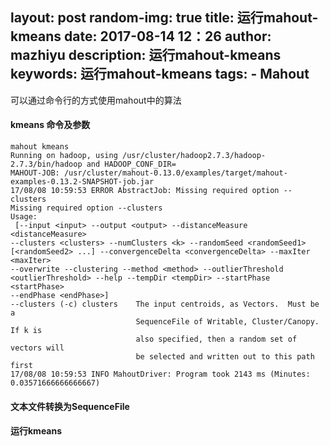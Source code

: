layout:     post
random-img: true
title:      运行mahout-kmeans
date:       2017-08-14 12：26
author:     mazhiyu
description: 运行mahout-kmeans
keywords: 运行mahout-kmeans
tags:
    - Mahout
---


可以通过命令行的方式使用mahout中的算法

#### kmeans 命令及参数

```
mahout kmeans
Running on hadoop, using /usr/cluster/hadoop2.7.3/hadoop-2.7.3/bin/hadoop and HADOOP_CONF_DIR=
MAHOUT-JOB: /usr/cluster/mahout-0.13.0/examples/target/mahout-examples-0.13.2-SNAPSHOT-job.jar
17/08/08 10:59:53 ERROR AbstractJob: Missing required option --clusters
Missing required option --clusters                                              
Usage:                                                                          
 [--input <input> --output <output> --distanceMeasure <distanceMeasure>         
--clusters <clusters> --numClusters <k> --randomSeed <randomSeed1>              
[<randomSeed2> ...] --convergenceDelta <convergenceDelta> --maxIter <maxIter>   
--overwrite --clustering --method <method> --outlierThreshold                   
<outlierThreshold> --help --tempDir <tempDir> --startPhase <startPhase>         
--endPhase <endPhase>]                                                          
--clusters (-c) clusters    The input centroids, as Vectors.  Must be a         
                            SequenceFile of Writable, Cluster/Canopy.  If k is  
                            also specified, then a random set of vectors will   
                            be selected and written out to this path first      
17/08/08 10:59:53 INFO MahoutDriver: Program took 2143 ms (Minutes: 0.03571666666666667)
```

#### 文本文件转换为SequenceFile 

#### 运行kmeans

